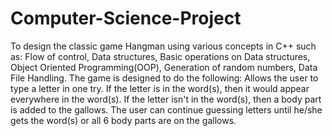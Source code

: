 # Computer-Science-Project
To design the classic game Hangman using various concepts in C++ such as: Flow of control, Data structures, Basic operations on Data structures, Object Oriented Programming(OOP), Generation of random numbers, Data File Handling. The game is designed to do the following: Allows the user to type a letter in one try. If the letter is in the word(s), then it would appear everywhere in the word(s). If the letter isn't in the word(s), then a body part is added to the gallows. The user can continue guessing letters until he/she gets the word(s) or all 6 body parts are on the gallows.
